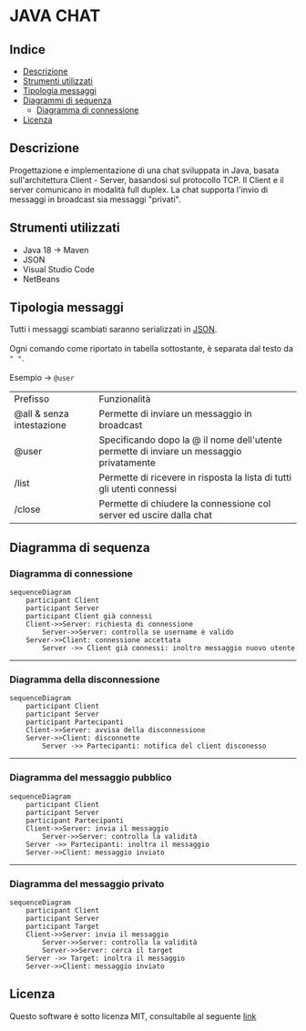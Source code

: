 # JAVA CHAT
## Indice
- <a href="#Descrizione">Descrizione</a>
- <a href="#Strumenti">Strumenti utilizzati</a>
- <a href="#TipM">Tipologia messaggi</a>
- <a href="#Seq">Diagrammi di sequenza</a>
  - <a href="#conn">Diagramma di connessione</a>
- <a href="#Lic">Licenza</a>

## <a name="Descrizione">Descrizione</a>
Progettazione e implementazione di una chat sviluppata in Java, basata sull'architettura Client - Server, basandosi sul protocollo TCP. Il Client e il server comunicano in modalità full duplex. La chat supporta l'invio di messaggi in broadcast sia messaggi "privati".

## <a name="Strumenti">Strumenti utilizzati</a>
- Java 18 -> Maven
- JSON 
- Visual Studio Code
- NetBeans

## <a name="TipM">Tipologia messaggi</a>
Tutti i messaggi scambiati saranno serializzati in <a href="https://www.json.org/json-it.html">JSON</a>.<br><br>
Ogni comando come riportato in tabella sottostante, è separata dal testo da `" "`.<br><br>
Esempio -> `@user`

<table>
  <tr>
     <td>Prefisso</td>
     <td>Funzionalità</td>
   </tr>
   <tr>
   <td>@all & senza intestazione</td>
     <td>Permette di inviare un messaggio in broadcast</td>
   </tr>
      <tr>
   <td>@user</td>
     <td>Specificando dopo la @ il nome dell'utente permette di inviare un messaggio privatamente</td>
   </tr>
  <tr>
      <td>/list</td>
     <td>Permette di ricevere in risposta la lista di tutti gli utenti connessi</td>
  </tr>
  <tr>
  <td>/close</td>
     <td>Permette di chiudere la connessione col server ed uscire dalla chat</td>
   </tr>
</table>

## <a name="Seq">Diagramma di sequenza</a>
### <a name="conn">Diagramma di connessione</a>
```mermaid
sequenceDiagram
    participant Client
    participant Server
    participant Client già connessi
    Client->>Server: richiesta di connessione
        Server->>Server: controlla se username è valido
    Server->>Client: connessione accettata
        Server ->> Client già connessi: inoltro messaggio nuovo utente
```
---
### Diagramma della disconnessione
```mermaid
sequenceDiagram
    participant Client
    participant Server
    participant Partecipanti
    Client->>Server: avvisa della disconnessione
    Server->>Client: disconnette
        Server ->> Partecipanti: notifica del client disconesso
```
---
### Diagramma del messaggio pubblico
```mermaid
sequenceDiagram
    participant Client
    participant Server
    participant Partecipanti
    Client->>Server: invia il messaggio
        Server->>Server: controlla la validità
    Server ->> Partecipanti: inoltra il messaggio
    Server->>Client: messaggio inviato
```
---
### Diagramma del messaggio privato
```mermaid
sequenceDiagram
    participant Client
    participant Server
    participant Target
    Client->>Server: invia il messaggio
        Server->>Server: controlla la validità
        Server->>Server: cerca il target
    Server ->> Target: inoltra il messaggio
    Server->>Client: messaggio inviato
```

## <a name="Lic">Licenza</a>
Questo software è sotto licenza MIT, consultabile al seguente [link](https://mit-license.org/)

